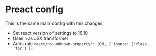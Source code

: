 # Preact config

This is the same main config with this changes:

- Set react version of settings to 16.10
- Uses `h` as JSX transformer
- Adds rule `react/no-unknown-property': [ON, { ignore: ['class', 'for'] }]`

